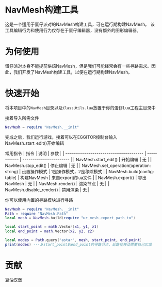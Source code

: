 # NavMesh构建工具

这是一个适用于蛋仔派对的NavMesh构建工具，可在运行期构建NavMesh。
该工具编辑行为和使用行为仅存在于蛋仔编辑器，没有额外的图形编辑器。

# 为何使用
蛋仔派对本身不能提前烘焙NavMesh，但是我们可能经常会有一些寻路需求。因此，我们开发了NavMesh构建工具，以便在运行期构建NavMesh。

# 快速开始
将本项目中的`NavMesh`目录以及`ClassUtils.lua`放置于你的蛋仔Lua工程主目录中

接着导入所需文件

```lua
NavMesh = require "NavMesh.__init"
```

完成之后，我们运行游戏，接着可以在EGGITOR控制台输入NavMesh.start_edit()开始编辑

常用指令
| 指令                                     | 说明         | 参数                     |
| ---------------------------------------- | ------------ | ------------------------ |
| NavMesh.start_edit()                     | 开始编辑     | 无                       |
| NavMesh.stop_edit()                      | 停止编辑     | 无                       |
| NavMesh.set_operation(operation: string) | 设置操作模式 | 1是操作模式，2是移除模式 |
| NavMesh.build(config: table)             | 构建NavMesh  | 来自export的lua文件      |
| NavMesh.export()                         | 导出NavMesh  | 无                       |
| NavMesh.render()                         | 渲染节点     | 无                       |
| NavMesh.disable_render()                 | 禁用渲染     | 无                       |

你可以使用内置的寻路模块进行寻路
```lua
NavMesh = require "NavMesh.__init"
Path = require "NavMesh.Path"
local mesh = NavMesh.build(require "ur_mesh_export_path_to")

local start_point = math.Vector(x1, y1, z1)
local end_point = math.Vector(x2, y2, z2)

local nodes = Path.query("astar", mesh, start_point, end_point)
print(nodes) ---从start_point到end_point的寻路节点，延路径移动需要自己实现
```

# 贡献
豆油汉堡